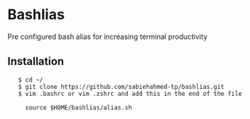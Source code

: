 # Bashlias
Pre configured bash alias for increasing terminal productivity

## Installation
    
       $ cd ~/
       $ git clone https://github.com/sabiehahmed-tp/bashlias.git
       $ vim .bashrc or vim .zshrc and add this in the end of the file  
       
         source $HOME/bashlias/alias.sh


